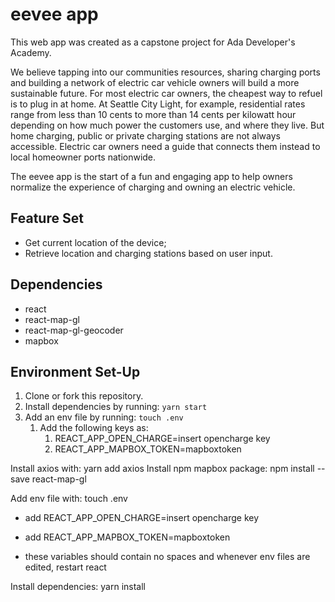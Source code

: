 
# eevee app
This web app was created as a capstone project for Ada Developer's Academy.

We believe tapping into our communities resources, sharing charging ports and building a network of electric car vehicle owners will build a more sustainable future. For most electric car owners, the cheapest way to refuel is to plug in at home. At Seattle City Light, for example, residential rates range from less than 10 cents to more than 14 cents per kilowatt hour depending on how much power the customers use, and where they live. But home charging, public or private charging stations are not always accessible. Electric car owners need a guide that connects them instead to local homeowner ports nationwide.

The eevee app is the start of a fun and engaging app to help owners normalize the experience of charging and owning an electric vehicle.

## Feature Set
- Get current location of the device;
- Retrieve location and charging stations based on user input.

## Dependencies
- react
- react-map-gl
- react-map-gl-geocoder
- mapbox

## Environment Set-Up

1. Clone or fork this repository.
2. Install dependencies by running: ```yarn start```
3. Add an env file by running: ```touch .env```
   1. Add the following keys as:
      1. REACT_APP_OPEN_CHARGE=insert opencharge key
      2. REACT_APP_MAPBOX_TOKEN=mapboxtoken


Install axios with: yarn add axios
Install npm mapbox package: npm install --save react-map-gl

Add env file with: touch .env
- add REACT_APP_OPEN_CHARGE=insert opencharge key
- add REACT_APP_MAPBOX_TOKEN=mapboxtoken

- these variables should contain no spaces and whenever env files are edited, restart react

Install dependencies: yarn install